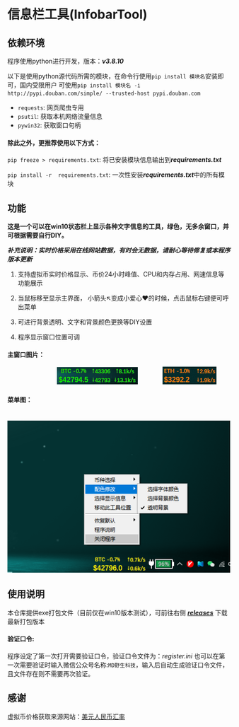 # 信息栏工具(InfobarTool)

## 依赖环境
程序使用python进行开发，版本：***v3.8.10***  

以下是使用python源代码所需的模块，在命令行使用`pip install 模块名`安装即可，国内受限用户
可使用`pip install 模块名 -i http://pypi.douban.com/simple/ --trusted-host pypi.douban.com`
- `requests`: 网页爬虫专用
- `psutil`: 获取本机网络流量信息
- `pywin32`: 获取窗口句柄  
#### 除此之外，更推荐使用以下方式：
`pip freeze > requirements.txt`: 将已安装模块信息输出到***requirements.txt***  

`pip install -r  requirements.txt`: 一次性安装***requirements.txt***中的所有模块

## 功能
**这是一个可以在win10状态栏上显示各种文字信息的工具，绿色，无多余窗口，并可根据需要自行DIY。**  

***补充说明：实时价格采用在线网站数据，有时会无数据，请耐心等待修复或本程序版本更新***


1. 支持虚拟币实时价格显示、币价24小时峰值、CPU和内存占用、网速信息等功能展示


2. 当鼠标移至显示主界面， 小箭头↖变成小爱心❤的时候，点击鼠标右键便可呼出菜单


3. 可进行背景透明、文字和背景颜色更换等DIY设置 
   

4. 程序显示窗口位置可调  

#### 主窗口图片：
　　　　　　　　![图片1](show/img2.png)　　　　![图片2](show/img.png)
#### 菜单图：
　　　　　![图片3](show/img3.png)
## 使用说明
本仓库提供exe打包文件（目前仅在win10版本测试），可前往右侧 ***[releases](https://github.com/mdmdwork/InfobarTool/releases)*** 下载最新打包版本
#### 验证口令:
程序设定了第一次打开需要验证口令，验证口令文件为：*register.ini*
也可以在第一次需要验证时输入微信公众号名称:`MD野生科技`，输入后自动生成验证口令文件，且文件存在则不需要再次验证。

## 感谢
虚拟币价格获取来源网站：[美元人民币汇率](https://www.usd-cny.com/btc)